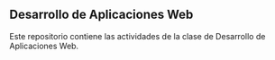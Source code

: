 ## Desarrollo de Aplicaciones Web

Este repositorio contiene las actividades de la clase de Desarrollo de Aplicaciones Web.
